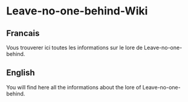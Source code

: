 # Leave-no-one-behind-Wiki

## Francais

Vous trouverer ici toutes les informations sur le lore de Leave-no-one-behind.

## English

You will find here all the informations about the lore of Leave-no-one-behind.
